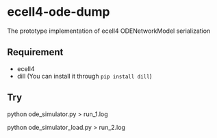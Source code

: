 # ecell4-ode-dump

The prototype implementation of ecell4 ODENetworkModel serialization

## Requirement
* ecell4 
* dill (You can install it through `pip install dill`)

## Try

python ode_simulator.py > run_1.log

python ode_simulator_load.py > run_2.log


